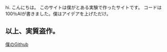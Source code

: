 hi.
こんにちは。
このサイトは僕がとある実験で作ったサイトです。
コードは100％AIが書きました。僕はアイデアを上げただけ。
## 以上、実質盗作。
[僕のGithub](https://ikaretahito.github.io/temp-settings.github.io/good)
